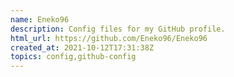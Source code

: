 ```yaml
---
name: Eneko96
description: Config files for my GitHub profile.
html_url: https://github.com/Eneko96/Eneko96
created_at: 2021-10-12T17:31:38Z
topics: config,github-config
---
```

